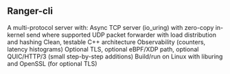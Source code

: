 ## Ranger-cli


A multi-protocol server with:
    Async TCP server (io_uring) with zero-copy in-kernel send where supported
    UDP packet forwarder with load distribution and hashing
    Clean, testable C++ architecture
    Observability (counters, latency histograms)
    Optional TLS, optional eBPF/XDP path, optional QUIC/HTTP/3 (small step-by-step additions)
Build/run on Linux with liburing and OpenSSL (for optional TLS)
